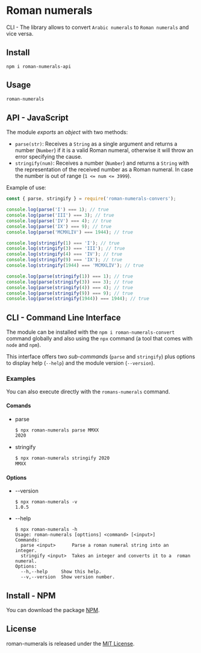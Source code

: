 # Roman numerals

CLI - The library allows to convert `Arabic numerals` to `Roman numerals` and vice versa.

## Install

```npm
npm i roman-numerals-api
```

## Usage

```bash
roman-numerals
```

<!-- ## Demo

![Alt Text](https://user-images.githubusercontent.com/45825143/134442350-70eacd7b-17b2-4226-808a-d44e5174abe3.gif) -->

## API - JavaScript

The module _exports_ an _object_ with two methods:

* `parse(str)`: Receives a `String` as a single argument and returns a number
  (`Number`) if it is a valid Roman numeral, otherwise it will throw an error specifying the cause.
* `stringify(num)`: Receives a number (`Number`) and returns a `String` with the representation of the received number as a Roman numeral. In case the number is out of range (`1 <= num <= 3999`).

Example of use:

```js
const { parse, stringify } = require('roman-numerals-convers');

console.log(parse('I') === 1); // true
console.log(parse('III') === 3); // true
console.log(parse('IV') === 4); // true
console.log(parse('IX') === 9); // true
console.log(parse('MCMXLIV') === 1944); // true

console.log(stringify(1) === 'I'); // true
console.log(stringify(3) === 'III'); // true
console.log(stringify(4) === 'IV'); // true
console.log(stringify(9) === 'IX'); // true
console.log(stringify(1944) === 'MCMXLIV'); // true

console.log(parse(stringify(1)) === 1); // true
console.log(parse(stringify(3)) === 3); // true
console.log(parse(stringify(4)) === 4); // true
console.log(parse(stringify(9)) === 9); // true
console.log(parse(stringify(1944)) === 1944); // true
```

## CLI - Command Line Interface


The module can be installed with the `npm i roman-numerals-convert` command globally and also using the `npx` command (a tool that comes with `node` and `npm`).

This interface offers two _sub-commands_ (`parse` and `stringify`) plus options to display help (`--help`) and the module version (`--version`).


### Examples

You can also execute directly with the `romans-numerals` command.

#### Comands

* parse

  ```sh
  $ npx roman-numerals parse MMXX
  2020
  ```

* stringify

  ```sh
  $ npx roman-numerals stringify 2020
  MMXX
  ```

#### Options
* --version

  ```text
  $ npx roman-numerals -v
  1.0.5
  ```

* --help

  ```text
  $ npx roman-numerals -h
  Usage: roman-numerals [opttions] <command> [<input>]
  Commands:
    parse <input>      Parse a roman numeral string into an   integer.
    stringify <input>  Takes an integer and converts it to a  roman numeral.
  Options:
    --h,--help     Show this help.
    --v,--version  Show version number.
  ```

## Install - NPM

You can download the package [NPM](https://www.npmjs.com/package/roman-numerals-api).
## License
roman-numerals is released under the [MIT License](https://opensource.org/licenses/MIT).